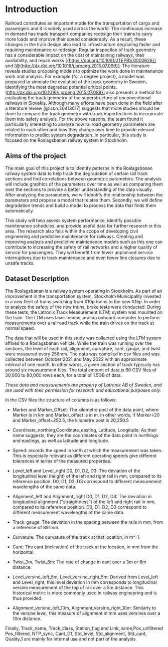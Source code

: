 # Introduction
Railroad constitutes an important mode for the transportation of cargo and passengers and it is widely used across the world. The continuous increase in demand has made transport companies redesign their trains to carry more loads and improve their speed considerably. As a result, these changes in the train design also lead to infrastructure degrading faster and requiring maintenance or redesign. Regular inspection of track geometry has a considerable impact on the cost of maintaining railways, their availability, and repair works [{https://doi.org/10.1061/JTEPBS.0000626}] and [@{http://dx.doi.org/10.1016/j.proeng.2015.07.099}]. The literature reveals studies proposing models to optimize the work done in maintenance work and analysis. For example (for a degree project), a model was proposed to simulate the evolution of the track geometry in Sweden, identifying the most degraded potential critical points. {http://dx.doi.org/10.1016/j.proeng.2015.07.099}] also presents a method for evaluating the track geometry of the superstructure of unconventional railways in Slovakia. Although many efforts have been done in the field after a literature review [@isbn:20413017] suggests that more studies should be done to compare the track geometry with track imperfections to incorporate them into safety analysis.
For the above reasons, the team found it particularly interesting to analyze how railroad geometry parameters are related to each other and how they change over time to provide relevant information to predict system degradation. In particular, this study is focused on the Roslagsbanan railway system in Stockholm.

## Aims of the project
The main goal of this project is to identify patterns in the Roslagsbanan railway system data to help track the degradation of certain rail track sections and find correlations between geometric parameters. The analysis will include graphics of the parameters over time as well as comparing them over the sections to provide a better understanding of the data visually. After analyzing the parameters, we will identify the relationship between the parameters and propose a model that relates them. Secondly, we will define degradation trends and build a model to process the data that finds them automatically.

This study will help assess system performance, identify possible maintenance schedules, and provide useful data for further research in this area. The research also falls within the scope of developing civil engineering and predictive maintenance for railways. Creating and improving analysis and predictive maintenance models such as this one can contribute to increasing the safety of rail networks and a higher quality of service for passengers. They will benefit from fewer unplanned service interruptions due to track maintenance and even fewer line closures due to unsafe tracks.

## Dataset Description
The Roslagsbanan is a railway system operating in Stockholm. As part of an improvement in the transportation system, Stockholm Municipality invested in a new fleet of trains switching from X10p trains to the new X15p. In order to analyze the safety of the new trains, brake tests were conducted. During these tests, the Latronix Track Measurement (LTM) system was mounted on the train. The LTM uses laser beams, and an onboard computer to perform measurements over a railroad track while the train drives on the track at normal speed. 

The data that will be used in this study was collected using the LTM system affixed to a Roslagsbanan vehicle. While the train was running over the sections, the level of each rail, alignment, curvature, cant, gauge, and twist were measured every 256mm. The data was compiled in csv files and was collected between October 2021 and May 2022 with an approximate interval of one month. In other words, a given section of track typically has around six measurement files. The total amount of data is 60 CSV files of 30,000 to 80,000 rows each, for a total of 1.5GB of data.

*These data and measurements are property of Latronix AB of Sweden, and are used with their permission for research and educational purposes only.*

In the CSV files the structure of columns is as follows:

- Marker and Marker_Offset: The kilometre post of the data point, where Marker is in km and Marker_offset is in m. In other words, if Marker=20 and Marker_offset=250.5, the kilometre post is 20,250.5 

- Coordinate_northing,Coordinate_easting, Latitude, Longitude: As their name suggests, they are the coordinates of the data point in northings and eastings, as well as latitude and longitude. 

- Speed: records the speed in km/h at which the measurement was taken. This is especially relevant as different operating speeds give different tolerances in terms of the measured properties. 

- Level_left and Level_right D0, D1, D2, D3: The deviation of the longitudinal level (height) of the left and right rail in mm, compared to its reference position. D0, D1, D2, D3 correspond to different measurement wavelengths of the same data.

- Alignment_left and Alignment_right D0, D1, D2, D3: The deviation in longitudinal alignment ("straightness") of the left and right rail in mm, compared to its reference position. D0, D1, D2, D3 correspond to different measurement wavelengths of the same data.

- Track_gauge: The deviation in the spacing between the rails in mm, from a reference of 891mm.

- Curvature: The curvature of the track at that location, in m^-1.

- Cant: The cant (inclination) of the track at the location, in mm from the horizontal.

- Twist_3m, Twist_6m: The rate of change in cant over a 3m or 6m distance.

- Level_versine_left_5m, Level_versine_right_5m: Derived from Level_left and Level_right, this level deviation in mm corresponds to longitudinal versine measurement of the top of rail over a 5m distance. This historical metric is more commonly used in railway engineering and is thus provided.

- Alignment_versine_left_10m, Alignment_versine_right_10m: Similarly to the versine level, this measure of alignment in mm uses versines over a 10m distance.

Finally, Track_name, Track_class, Station_flag and Link_name,Pos_unfiltered	Pos_filtered, NTP_sync, Cant_D1, Std_level, Std_alignment, Std_cant, Quality_1 are mainly for internal use and not part of the analysis.
	